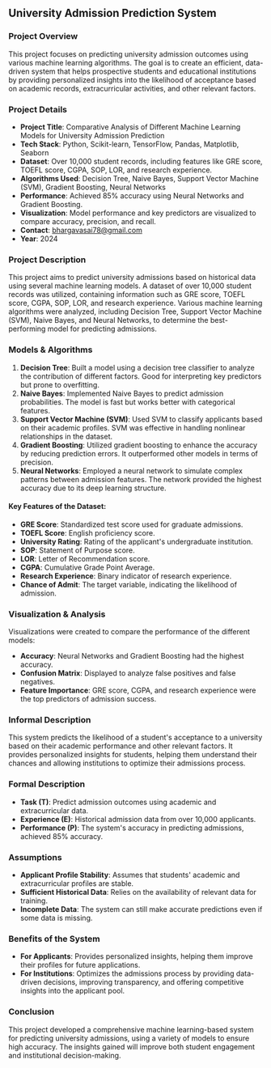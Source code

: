 ## University Admission Prediction System
### Project Overview
This project focuses on predicting university admission outcomes using various machine learning algorithms. The goal is to create an efficient, data-driven system that helps prospective students and educational institutions by providing personalized insights into the likelihood of acceptance based on academic records, extracurricular activities, and other relevant factors.

### Project Details
- **Project Title**: Comparative Analysis of Different Machine Learning Models for University Admission Prediction
- **Tech Stack**: Python, Scikit-learn, TensorFlow, Pandas, Matplotlib, Seaborn
- **Dataset**: Over 10,000 student records, including features like GRE score, TOEFL score, CGPA, SOP, LOR, and research experience.
- **Algorithms Used**: Decision Tree, Naive Bayes, Support Vector Machine (SVM), Gradient Boosting, Neural Networks
- **Performance**: Achieved 85% accuracy using Neural Networks and Gradient Boosting.
- **Visualization**: Model performance and key predictors are visualized to compare accuracy, precision, and recall.
- **Contact**: bhargavasai78@gmail.com
- **Year**: 2024

### Project Description
This project aims to predict university admissions based on historical data using several machine learning models. A dataset of over 10,000 student records was utilized, containing information such as GRE score, TOEFL score, CGPA, SOP, LOR, and research experience. Various machine learning algorithms were analyzed, including Decision Tree, Support Vector Machine (SVM), Naive Bayes, and Neural Networks, to determine the best-performing model for predicting admissions.

### Models & Algorithms
1. **Decision Tree**: Built a model using a decision tree classifier to analyze the contribution of different factors. Good for interpreting key predictors but prone to overfitting.
2. **Naive Bayes**: Implemented Naive Bayes to predict admission probabilities. The model is fast but works better with categorical features.
3. **Support Vector Machine (SVM)**: Used SVM to classify applicants based on their academic profiles. SVM was effective in handling nonlinear relationships in the dataset.
4. **Gradient Boosting**: Utilized gradient boosting to enhance the accuracy by reducing prediction errors. It outperformed other models in terms of precision.
5. **Neural Networks**: Employed a neural network to simulate complex patterns between admission features. The network provided the highest accuracy due to its deep learning structure.

   
#### Key Features of the Dataset:
- **GRE Score**: Standardized test score used for graduate admissions.
- **TOEFL Score**: English proficiency score.
- **University Rating**: Rating of the applicant's undergraduate institution.
- **SOP**: Statement of Purpose score.
- **LOR**: Letter of Recommendation score.
- **CGPA**: Cumulative Grade Point Average.
- **Research Experience**: Binary indicator of research experience.
- **Chance of Admit**: The target variable, indicating the likelihood of admission.

### Visualization & Analysis
Visualizations were created to compare the performance of the different models:
- **Accuracy**: Neural Networks and Gradient Boosting had the highest accuracy.
- **Confusion Matrix**: Displayed to analyze false positives and false negatives.
- **Feature Importance**: GRE score, CGPA, and research experience were the top predictors of admission success.
  
### Informal Description
This system predicts the likelihood of a student's acceptance to a university based on their academic performance and other relevant factors. It provides personalized insights for students, helping them understand their chances and allowing institutions to optimize their admissions process.

### Formal Description
- **Task (T)**: Predict admission outcomes using academic and extracurricular data.
- **Experience (E)**: Historical admission data from over 10,000 applicants.
- **Performance (P)**: The system's accuracy in predicting admissions, achieved 85% accuracy.

### Assumptions
- **Applicant Profile Stability**: Assumes that students' academic and extracurricular profiles are stable.
- **Sufficient Historical Data**: Relies on the availability of relevant data for training.
- **Incomplete Data**: The system can still make accurate predictions even if some data is missing.

### Benefits of the System
- **For Applicants**: Provides personalized insights, helping them improve their profiles for future applications.
- **For Institutions**: Optimizes the admissions process by providing data-driven decisions, improving transparency, and offering competitive insights into the applicant pool.

### Conclusion
This project developed a comprehensive machine learning-based system for predicting university admissions, using a variety of models to ensure high accuracy. The insights gained will improve both student engagement and institutional decision-making.
